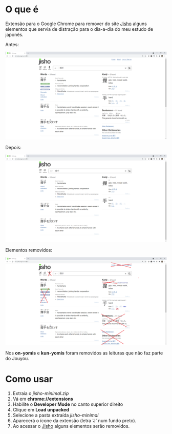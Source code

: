 
# O que é
Extensão para o Google Chrome para remover do site [Jisho](https://jisho.org/) alguns elementos que servia de distração para o dia-a-dia do meu estudo de japonês.

Antes:

![ ](doc/readme_01_antes.png)

Depois:

![ ](doc/readme_02_depois.png)

Elementos removidos:

![ ](doc/readme_03_removidos.png)

Nos **on-yomis** e **kun-yomis** foram removidos as leituras que não faz parte do Jouyou.

# Como usar

1. Extraia o _jisho-minimal.zip_
2. Vá em **chrome://extensions**
3. Habilite o **Developer Mode** no canto superior direito
4. Clique em **Load unpacked**
5. Selecione a pasta extraída _jisho-minimal_
6. Aparecerá o ícone da extensão (letra 'J' num fundo preto).
7. Ao acessar o [Jisho](https://jisho.org/) alguns elementos serão removidos.
